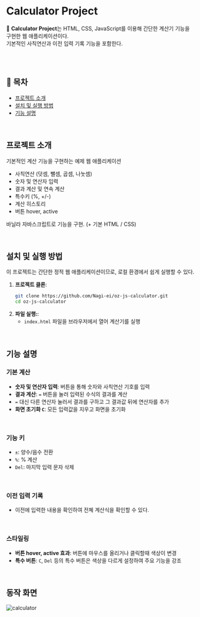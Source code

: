 # Calculator Project

🎉 **Calculator Project**는 HTML, CSS, JavaScript를 이용해 간단한 계산기 기능을 구현한 웹 애플리케이션이다. <br/>
기본적인 사칙연산과 이전 입력 기록 기능을 포함한다.

<br/>
<br/>

## 📝 목차

- [프로젝트 소개](#프로젝트-소개)
- [설치 및 실행 방법](#설치-및-실행-방법)
- [기능 설명](#기능-설명)

<br/>

## 프로젝트 소개

기본적인 계산 기능을 구현하는 예제 웹 애플리케이션

- 사칙연산 (덧셈, 뺄셈, 곱셈, 나눗셈)
- 숫자 및 연산자 입력
- 결과 계산 및 연속 계산
- 특수키 (%, +/-)
- 계산 히스토리
- 버튼 hover, active

바닐라 자바스크립트로 기능을 구현.
(+ 기본 HTML / CSS)

<br/>

## 설치 및 실행 방법

이 프로젝트는 간단한 정적 웹 애플리케이션이므로, 로컬 환경에서 쉽게 실행할 수 있다.

1. **프로젝트 클론**:
   ```bash
   git clone https://github.com/Nagi-ei/oz-js-calculator.git
   cd oz-js-calculator

2. **파일 실행:**:
   - `index.html` 파일을 브라우저에서 열어 계산기를 실행

<br/>

## 기능 설명

### 기본 계산

- **숫자 및 연산자 입력**: 버튼을 통해 숫자와 사칙연산 기호를 입력
- **결과 계산**: `=` 버튼을 눌러 입력된 수식의 결과를 계산
- `=` 대신 다른 연산자 눌러서 결과를 구하고 그 결과값 뒤에 연산자를 추가
- **화면 초기화 `C`**: 모든 입력값을 지우고 화면을 초기화

<br/>

### 기능 키

- `±`: 양수/음수 전환
- `%`: % 계산
- `Del`: 마지막 입력 문자 삭제

<br/>

### 이전 입력 기록

- 이전에 입력한 내용을 확인하여 전쳬 계산식을 확인할 수 있다.
  
<br/>

### 스타일링

- **버튼 hover, active 효과**: 버튼에 마우스를 올리거나 클릭할때 색상이 변경
- **특수 버튼**: `C`, `Del` 등의 특수 버튼은 색상을 다르게 설정하여 주요 기능을 강조

<br/>

## 동작 화면
![calculator](https://github.com/user-attachments/assets/d3b3f06a-bdd4-4448-a611-3b991f6936dd)


<!--
## 브랜치 전략

이 프로젝트는 **Git Flow**에 기반하여 `main`과 `develop` 브랜치를 사용해 관리합니다.

- **main**: 안정적인 코드를 유지하고 배포 가능한 버전을 포함합니다.
- **develop**: 기능이 개발되고 테스트되는 브랜치입니다.
- **feature 브랜치**: 각 기능 추가 시 생성되며, 완료 후 `develop`에 병합됩니다.

### 개발 브랜치 목록

- `feature/calculate-function`: 기본 계산 기능 추가
- `feature/error-handling`: 오류 처리 기능 추가
- `feature/button-styling`: 버튼 hover 및 특수 버튼 스타일링 추가
-->

